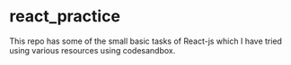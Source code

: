 # react_practice
This repo has some of the small basic tasks of React-js which I have tried using various resources using codesandbox.
